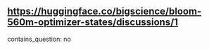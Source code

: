 ## https://huggingface.co/bigscience/bloom-560m-optimizer-states/discussions/1

contains_question: no